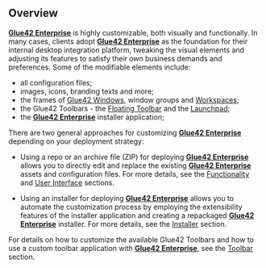 ## Overview

[**Glue42 Enterprise**](https://glue42.com/enterprise/) is highly customizable, both visually and functionally. In many cases, clients adopt [**Glue42 Enterprise**](https://glue42.com/enterprise/) as the foundation for their internal desktop integration platform, tweaking the visual elements and adjusting its features to satisfy their own business demands and preferences. Some of the modifiable elements include:

- all configuration files;
- images, icons, branding texts and more;
- the frames of [Glue42 Windows](../../../../glue42-concepts/windows/window-management/overview/index.html), window groups and [Workspaces](../../../../glue42-concepts/windows/workspaces/overview/index.html);
- the Glue42 Toolbars - the [Floating Toolbar](../../../../glue42-concepts/glue42-toolbar/index.html#floating_toolbar) and the [Launchpad](../../../../glue42-concepts/glue42-toolbar/index.html#launchpad);
- the [**Glue42 Enterprise**](https://glue42.com/enterprise/) installer application;

There are two general approaches for customizing [**Glue42 Enterprise**](https://glue42.com/enterprise/) depending on your deployment strategy:

- Using a repo or an archive file (ZIP) for deploying [**Glue42 Enterprise**](https://glue42.com/enterprise/) allows you to directly edit and replace the existing [**Glue42 Enterprise**](https://glue42.com/enterprise/) assets and configuration files. For more details, see the [Functionality](../functionality/index.html) and [User Interface](../user-interface/index.html) sections.

- Using an installer for deploying [**Glue42 Enterprise**](https://glue42.com/enterprise/) allows you to automate the customization process by employing the extensibility features of the installer application and creating a repackaged [**Glue42 Enterprise**](https://glue42.com/enterprise/) installer. For more details, see the [Installer](../installer/index.html) section.

For details on how to customize the available Glue42 Toolbars and how to use a custom toolbar application with [**Glue42 Enterprise**](https://glue42.com/enterprise/), see the [Toolbar](../toolbar/index.html) section.
